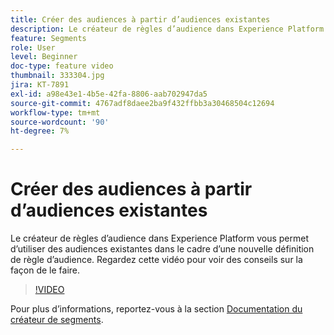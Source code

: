 ```yaml
---
title: Créer des audiences à partir d’audiences existantes
description: Le créateur de règles d’audience dans Experience Platform vous permet d’utiliser des audiences existantes dans le cadre d’une nouvelle définition de règle d’audience. Regardez cette vidéo pour voir des conseils sur la façon de le faire.
feature: Segments
role: User
level: Beginner
doc-type: feature video
thumbnail: 333304.jpg
jira: KT-7891
exl-id: a98e43e1-4b5e-42fa-8806-aab702947da5
source-git-commit: 4767adf8daee2ba9f432ffbb3a30468504c12694
workflow-type: tm+mt
source-wordcount: '90'
ht-degree: 7%

---
```


# Créer des audiences à partir d’audiences existantes

Le créateur de règles d’audience dans Experience Platform vous permet d’utiliser des audiences existantes dans le cadre d’une nouvelle définition de règle d’audience. Regardez cette vidéo pour voir des conseils sur la façon de le faire.

>[!VIDEO](https://video.tv.adobe.com/v/333304/?quality=12&learn=on)

Pour plus d’informations, reportez-vous à la section [Documentation du créateur de segments](https://experienceleague.adobe.com/docs/experience-platform/segmentation/ui/segment-builder.html?lang=fr).
